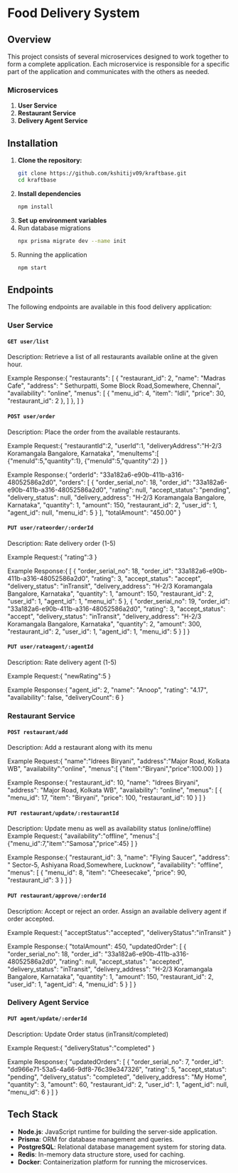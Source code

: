 # Food Delivery System

## Overview
This project consists of several microservices designed to work together to form a complete application. Each microservice is responsible for a specific part of the application and communicates with the others as needed.

### Microservices
1. **User Service**
2. **Restaurant Service**
3. **Delivery Agent Service**

## Installation

1. **Clone the repository:**
   ```sh
   git clone https://github.com/kshitijv09/kraftbase.git
   cd kraftbase
2. **Install dependencies**
   ```sh
   npm install
3. **Set up environment variables**
4. Run database migrations 
   ```sh
   npx prisma migrate dev --name init
5. Running the application
   ```sh
   npm start

## Endpoints

The following endpoints are available in this food delivery application:

### User Service

#### `GET user/list`

Description: Retrieve a list of all restaurants available online at the given hour.

Example Response:{
    "restaurants": [
         {
        "restaurant_id": 2,
        "name": "Madras Cafe",
        "address": " Sethurpatti, Some Block Road,Somewhere, Chennai",
        "availability": "online",
        "menus": [
            {
                "menu_id": 4,
                "item": "Idli",
                "price": 30,
                "restaurant_id": 2
            },
        ]
    },
    ]
}
#### `POST user/order`

Description: Place the order from the available restaurants.

Example Request:{
    "restaurantId":2,
    "userId":1,
    "deliveryAddress":"H-2/3 Koramangala Bangalore, Karnataka",
    "menuItems":[
        {"menuId":5,"quantity":1},
        {"menuId":5,"quantity":2}
    ]
}

Example Response:{
    "orderId": "33a182a6-e90b-411b-a316-48052586a2d0",
    "orders": [
        {
            "order_serial_no": 18,
            "order_id": "33a182a6-e90b-411b-a316-48052586a2d0",
            "rating": null,
            "accept_status": "pending",
            "delivery_status": null,
            "delivery_address": "H-2/3 Koramangala Bangalore, Karnataka",
            "quantity": 1,
            "amount": 150,
            "restaurant_id": 2,
            "user_id": 1,
            "agent_id": null,
            "menu_id": 5
        }
    ],
    "totalAmount": "450.00"
}

#### `PUT user/rateorder/:orderId`

Description: Rate delivery order (1-5)

Example Request:{
    "rating":3
}

Example Response:{
[
    {
        "order_serial_no": 18,
        "order_id": "33a182a6-e90b-411b-a316-48052586a2d0",
        "rating": 3,
        "accept_status": "accept",
        "delivery_status": "inTransit",
        "delivery_address": "H-2/3 Koramangala Bangalore, Karnataka",
        "quantity": 1,
        "amount": 150,
        "restaurant_id": 2,
        "user_id": 1,
        "agent_id": 1,
        "menu_id": 5
    },
    {
        "order_serial_no": 19,
        "order_id": "33a182a6-e90b-411b-a316-48052586a2d0",
        "rating": 3,
        "accept_status": "accept",
        "delivery_status": "inTransit",
        "delivery_address": "H-2/3 Koramangala Bangalore, Karnataka",
        "quantity": 2,
        "amount": 300,
        "restaurant_id": 2,
        "user_id": 1,
        "agent_id": 1,
        "menu_id": 5
    }
]
}

#### `PUT user/rateagent/:agentId`

Description: Rate delivery agent (1-5)

Example Request:{
    "newRating":5
}

Example Response:{
    "agent_id": 2,
    "name": "Anoop",
    "rating": "4.17",
    "availability": false,
    "deliveryCount": 6
}

### Restaurant Service

#### `POST restaurant/add`

Description: Add a restaurant along with its menu

Example Request:{
    "name":"Idrees Biryani",
    "address":"Major Road, Kolkata WB",
    "availability":"online",
    "menus":[
        {"item":"Biryani","price":100.00}
    ]
}

Example Response:{
    "restaurant_id": 10,
    "name": "Idrees Biryani",
    "address": "Major Road, Kolkata WB",
    "availability": "online",
    "menus": [
        {
            "menu_id": 17,
            "item": "Biryani",
            "price": 100,
            "restaurant_id": 10
        }
    ]
}

#### `PUT restaurant/update/:restaurantId`

Description: Update menu as well as availability status (online/offline)
Example Request:{
    "availability":"offline",
     "menus":[
        {"menu_id":7,"item":"Samosa","price":45}
     ]
}

Example Response:{
    "restaurant_id": 3,
    "name": "Flying Saucer",
    "address": " Sector-5, Ashiyana Road,Somewhere, Lucknow",
    "availability": "offline",
    "menus": [
        {
            "menu_id": 8,
            "item": "Cheesecake",
            "price": 90,
            "restaurant_id": 3
        }
    ]
}

#### `PUT restaurant/approve/:orderId`

Description: Accept or reject an order. Assign an available delivery agent if order accepted.

Example Request:{
    "acceptStatus":"accepted",
    "deliveryStatus":"inTransit"
}

Example Response:{
    "totalAmount": 450,
    "updatedOrder": [
        {
            "order_serial_no": 18,
            "order_id": "33a182a6-e90b-411b-a316-48052586a2d0",
            "rating": null,
            "accept_status": "accepted",
            "delivery_status": "inTransit",
            "delivery_address": "H-2/3 Koramangala Bangalore, Karnataka",
            "quantity": 1,
            "amount": 150,
            "restaurant_id": 2,
            "user_id": 1,
            "agent_id": 4,
            "menu_id": 5
        }
    ]
}

### Delivery Agent Service

#### `PUT agent/update/:orderId`

Description: Update Order status (inTransit/completed)

Example Request:{
    "deliveryStatus":"completed"
}

Example Response:{
    "updatedOrders": [
        {
            "order_serial_no": 7,
            "order_id": "dd966e71-53a5-4a66-9df8-76c39e347326",
            "rating": 5,
            "accept_status": "pending",
            "delivery_status": "completed",
            "delivery_address": "My Home",
            "quantity": 3,
            "amount": 60,
            "restaurant_id": 2,
            "user_id": 1,
            "agent_id": null,
            "menu_id": 6
        }
    ]
}

## Tech Stack

- **Node.js**: JavaScript runtime for building the server-side application.
- **Prisma**: ORM for database management and queries.
- **PostgreSQL**: Relational database management system for storing data.
- **Redis**: In-memory data structure store, used for caching.
- **Docker**: Containerization platform for running the microservices.

   
